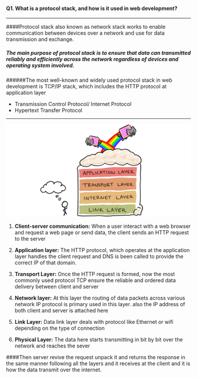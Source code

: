 #### Q1. What is a protocol stack, and how is it used in web development?

---

####Protocol stack also known as network stack works to enable communication between devices over a network and use for data transmission and exchange.

##### The main purpose of protocol stack is to ensure that data can transmitted reliably and efficiently across the network regardless of devices and operating system involved.

######The most well-known and widely used protocol stack in web development is TCP/IP stack, which includes the HTTP protocol at application layer

- Transmission Control Protocol/ Internet Protocol
- Hypertext Transfer Protocol

---

![TCP?IP](./assests/cake.png)

1. **Client-server communication:** When a user interact with a web browser and request a web page or send data, the client sends an HTTP request to the server

1. **Application layer:** The HTTP protocol, which operates at the application layer handles the client request and DNS is been called to provide the correct IP of that domain.

1. **Transport Layer:** Once the HTTP request is formed, now the most commonly used protocol TCP ensure the reliable and ordered data delivery between client and server

1. **Network layer:** At this layer the routing of data packets across various network IP protocol is primary used in this layer.
   also the IP address of both client and server is attached here

1. **Link Layer:** Data link layer deals with protocol like Ethernet or wifi depending on the type of connection

1. **Physical Layer:** The data here starts transmitting in bit by bit over the network and reaches the sever

####Then server revive the request unpack it and returns the response in the same manner following all the layers and it receives at the client and it is how the data transmit over the internet.
